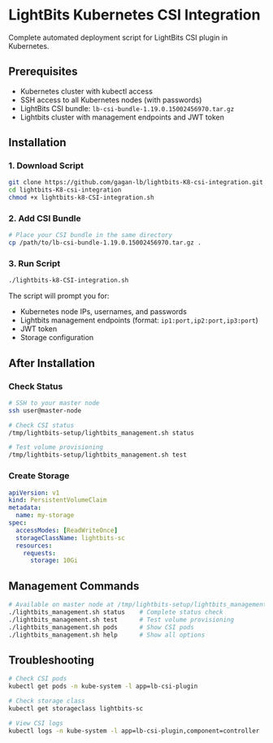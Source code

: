 # LightBits Kubernetes CSI Integration

Complete automated deployment script for LightBits CSI plugin in Kubernetes.

## Prerequisites

- Kubernetes cluster with kubectl access
- SSH access to all Kubernetes nodes (with passwords)
- LightBits CSI bundle: `lb-csi-bundle-1.19.0.15002456970.tar.gz`
- Lightbits cluster with management endpoints and JWT token

## Installation

### 1. Download Script

```bash
git clone https://github.com/gagan-lb/lightbits-K8-csi-integration.git
cd lightbits-K8-csi-integration
chmod +x lightbits-k8-CSI-integration.sh
```

### 2. Add CSI Bundle

```bash
# Place your CSI bundle in the same directory
cp /path/to/lb-csi-bundle-1.19.0.15002456970.tar.gz .
```

### 3. Run Script

```bash
./lightbits-k8-CSI-integration.sh
```

The script will prompt you for:
- Kubernetes node IPs, usernames, and passwords
- Lightbits management endpoints (format: `ip1:port,ip2:port,ip3:port`)
- JWT token
- Storage configuration

## After Installation

### Check Status
```bash
# SSH to your master node
ssh user@master-node

# Check CSI status
/tmp/lightbits-setup/lightbits_management.sh status

# Test volume provisioning
/tmp/lightbits-setup/lightbits_management.sh test
```

### Create Storage
```yaml
apiVersion: v1
kind: PersistentVolumeClaim
metadata:
  name: my-storage
spec:
  accessModes: [ReadWriteOnce]
  storageClassName: lightbits-sc
  resources:
    requests:
      storage: 10Gi
```

## Management Commands

```bash
# Available on master node at /tmp/lightbits-setup/lightbits_management.sh
./lightbits_management.sh status    # Complete status check
./lightbits_management.sh test      # Test volume provisioning  
./lightbits_management.sh pods      # Show CSI pods
./lightbits_management.sh help      # Show all options
```

## Troubleshooting

```bash
# Check CSI pods
kubectl get pods -n kube-system -l app=lb-csi-plugin

# Check storage class
kubectl get storageclass lightbits-sc

# View CSI logs
kubectl logs -n kube-system -l app=lb-csi-plugin,component=controller
```


